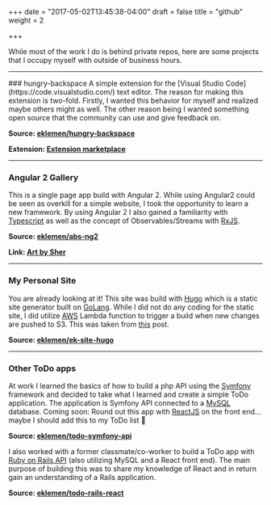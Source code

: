 +++
date = "2017-05-02T13:45:38-04:00"
draft = false
title = "github"
weight = 2

+++

While most of the work I do is behind private repos, here are some projects that I occupy myself with outside of business hours. 

<hr/>
### hungry-backspace
A simple extension for the [Visual Studio Code](https://code.visualstudio.com/) text editor. The reason for making this extension is two-fold. Firstly, I wanted this behavior for myself and realized maybe others might as well. The other reason being I wanted something open source that the community can use and give feedback on.

**Source: [eklemen/hungry-backspace](https://github.com/eklemen/hungry-backspace)**

**Extension: [Extension marketplace](https://marketplace.visualstudio.com/items?itemName=eklemen.hungry-backspace)**

<hr/>

### Angular 2 Gallery
This is a single page app build with Angular 2. While using Angular2 could be seen as overkill for a simple website, I took the opportunity to learn a new framework. By using Angular 2 I also gained a familiarity with [Typescript](https://www.typescriptlang.org/) as well as the concept of Observables/Streams with [RxJS](http://reactivex.io/rxjs/).

**Source: [eklemen/abs-ng2](https://github.com/eklemen/abs-ng2)**

**Link: [Art by Sher](http://artbysher.com/#/home)**

<hr/>

### My Personal Site
You are already looking at it! This site was build with [Hugo](https://gohugo.io/) which is a static site generator built on [GoLang](https://golang.org/). While I did not do any coding for the static site, I did utilize [AWS](https://aws.amazon.com/) Lambda function to trigger a build when new changes are pushed to S3. This was taken from [this](http://bezdelev.com/post/hugo-aws-lambda-static-website/) post.

**Source: [eklemen/ek-site-hugo](https://github.com/eklemen/ek-site-hugo)**

<hr/>

### Other ToDo apps
At work I learned the basics of how to build a php API using the [Symfony](http://symfony.com/) framework and decided to take what I learned and create a simple ToDo application. The application is Symfony API connected to a [MySQL](https://www.mysql.com/) database. Coming soon: Round out this app with [ReactJS](https://facebook.github.io/react/) on the front end... maybe I should add this to my ToDo list 🤔

**Source: [eklemen/todo-symfony-api](https://github.com/eklemen/todo-symfony-api/tree/todo)**

I also worked with a former classmate/co-worker to build a ToDo app with [Ruby on Rails API](http://rubyonrails.org/) (also utilizing MySQL and a React front end). The main purpose of building this was to share my knowledge of React and in return gain an understanding of a Rails application.

**Source: [eklemen/todo-rails-react](https://github.com/eklemen/todo-rails-react)**
